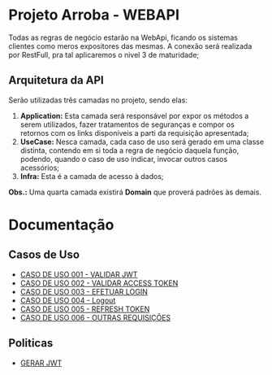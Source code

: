 # Projeto Arroba - WEBAPI
Todas as regras de negócio estarão na WebApi, ficando os sistemas clientes como meros expositores das mesmas.
A conexão será realizada por RestFull, pra tal aplicaremos o nivel 3 de maturidade;

## Arquitetura da API
Serão utilizadas três camadas no projeto, sendo elas:
1. **Application:** Esta camada será responsável por expor os métodos a serem utilizados, fazer tratamentos de seguranças e compor os retornos com os links disponíveis a parti da requisição apresentada;
2. **UseCase:** Nesca camada, cada caso de uso será gerado em uma classe distinta, contendo em si toda a regra de negócio daquela função, podendo, quando o caso de uso indicar, invocar outros casos acessórios;
3. **Infra:** Esta é a camada de acesso à dados;

**Obs.:** Uma quarta camada existirá **Domain** que proverá padrões às demais.

# Documentação

## Casos de Uso
- [CASO DE USO 001 - VALIDAR JWT](./uc/uc001-validar-jwt.html)
- [CASO DE USO 002 - VALIDAR ACCESS TOKEN](./uc/uc002-validar-access-token.html)
- [CASO DE USO 003 - EFETUAR LOGIN](./uc/uc003-efetuar-login.html)
- [CASO DE USO 004 - Logout](./uc/uc004-logout.html)
- [CASO DE USO 005 - REFRESH TOKEN](./uc/uc005-refresh-token.html)
- [CASO DE USO 006 - OUTRAS REQUISIÇÕES](./uc/uc006-outras-requisicoes.html)
## Politicas
- [GERAR JWT](./policy/gerar-jwt.html)